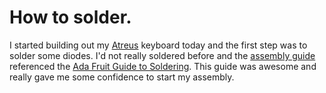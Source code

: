 <meta name="tags" content="til,electronics" />
<meta name="published" content="2016-03-06" />

# How to solder.

I started building out my [Atreus](https://atreus.technomancy.us/) keyboard today and the first step was to solder some diodes. I'd not really soldered before and the [assembly guide](https://atreus.technomancy.us/assembly.pdf) referenced the [Ada Fruit Guide to Soldering]( https://learn.adafruit.com/adafruit-guide-excellentsoldering/tools). This guide was awesome and really gave me some confidence to start my assembly.
